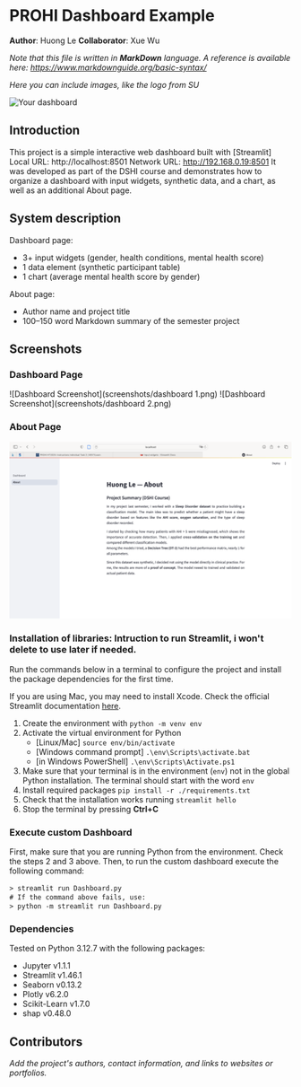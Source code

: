 # PROHI Dashboard Example

**Author**: Huong Le
**Collaborator**: Xue Wu

_Note that this file is written in **MarkDown** language. A reference is available here: <https://www.markdownguide.org/basic-syntax/>_

_Here you can include images, like the logo from SU_

![Your dashboard](./assets/project-logo.jpg)

## Introduction

This project is a simple interactive web dashboard built with [Streamlit]
Local URL: http://localhost:8501
Network URL: http://192.168.0.19:8501
It was developed as part of the DSHI course and demonstrates how to organize a dashboard with input widgets, synthetic data, and a chart, as well as an additional About page.

## System description

 Dashboard page:
  - 3+ input widgets (gender, health conditions, mental health score)  
  - 1 data element (synthetic participant table)  
  - 1 chart (average mental health score by gender)  

About page:
  - Author name and project title  
  - 100–150 word Markdown summary of the semester project

## Screenshots
### Dashboard Page
![Dashboard Screenshot](screenshots/dashboard 1.png)
![Dashboard Screenshot](screenshots/dashboard 2.png)

### About Page
![About Screenshot](screenshots/about.png)

### Installation of libraries: Intruction to run Streamlit, i won't delete to use later if needed.

Run the commands below in a terminal to configure the project and install the package dependencies for the first time.

If you are using Mac, you may need to install Xcode. Check the official Streamlit documentation [here](https://docs.streamlit.io/get-started/installation/command-line#prerequisites).

1. Create the environment with `python -m venv env`
2. Activate the virtual environment for Python
   - [Linux/Mac] `source env/bin/activate` 
   - [Windows command prompt] `.\env\Scripts\activate.bat` 
   - [in Windows PowerShell] `.\env\Scripts\Activate.ps1`
3. Make sure that your terminal is in the environment (`env`) not in the global Python installation. The terminal should start with the word `env`
4. Install required packages `pip install -r ./requirements.txt`
5. Check that the installation works running `streamlit hello`
6. Stop the terminal by pressing **Ctrl+C**

### Execute custom Dashboard

First, make sure that you are running Python from the environment. Check the steps 2 and 3 above. Then, to run the custom dashboard execute the following command:

```
> streamlit run Dashboard.py
# If the command above fails, use:
> python -m streamlit run Dashboard.py
```

### Dependencies

Tested on Python 3.12.7 with the following packages:
  - Jupyter v1.1.1
  - Streamlit v1.46.1
  - Seaborn v0.13.2
  - Plotly v6.2.0
  - Scikit-Learn v1.7.0
  - shap v0.48.0

## Contributors

_Add the project's authors, contact information, and links to websites or portfolios._
